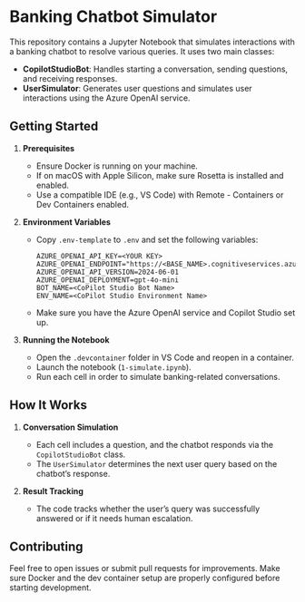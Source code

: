 # Banking Chatbot Simulator

This repository contains a Jupyter Notebook that simulates interactions with a banking chatbot to resolve various queries. It uses two main classes:

- **CopilotStudioBot**: Handles starting a conversation, sending questions, and receiving responses.  
- **UserSimulator**: Generates user questions and simulates user interactions using the Azure OpenAI service.

## Getting Started

1. **Prerequisites**  
   - Ensure Docker is running on your machine.  
   - If on macOS with Apple Silicon, make sure Rosetta is installed and enabled.  
   - Use a compatible IDE (e.g., VS Code) with Remote - Containers or Dev Containers enabled.

2. **Environment Variables**  
   - Copy `.env-template` to `.env` and set the following variables:
     ```
     AZURE_OPENAI_API_KEY=<YOUR KEY>
     AZURE_OPENAI_ENDPOINT="https://<BASE_NAME>.cognitiveservices.azure.com"
     AZURE_OPENAI_API_VERSION=2024-06-01
     AZURE_OPENAI_DEPLOYMENT=gpt-4o-mini
     BOT_NAME=<CoPilot Studio Bot Name>
     ENV_NAME=<CoPilot Studio Environment Name>
     ```
   - Make sure you have the Azure OpenAI service and Copilot Studio set up.

3. **Running the Notebook**  
   - Open the `.devcontainer` folder in VS Code and reopen in a container.  
   - Launch the notebook (`1-simulate.ipynb`).  
   - Run each cell in order to simulate banking-related conversations.

## How It Works

1. **Conversation Simulation**  
   - Each cell includes a question, and the chatbot responds via the `CopilotStudioBot` class.  
   - The `UserSimulator` determines the next user query based on the chatbot’s response.

2. **Result Tracking**  
   - The code tracks whether the user’s query was successfully answered or if it needs human escalation.

## Contributing

Feel free to open issues or submit pull requests for improvements. Make sure Docker and the dev container setup are properly configured before starting development.